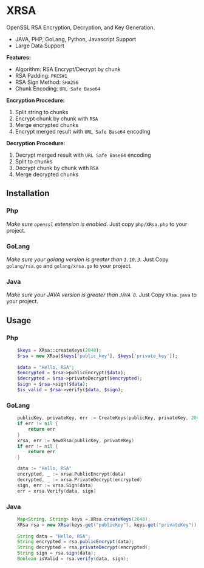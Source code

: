 # XRSA

OpenSSL RSA Encryption, Decryption, and Key Generation. 

- JAVA, PHP, GoLang, Python, Javascript Support
- Large Data Support

**Features:**

- Algorithm: RSA Encrypt/Decrypt by chunk
- RSA Padding: `PKCS#1`
- RSA Sign Method: `SHA256`
- Chunk Encoding: `URL Safe Base64`


**Encryption Procedure:**

1. Split string to chunks
2. Encrypt chunk by chunk with `RSA`
3. Merge encrypted chunks
4. Encrypt merged result with `URL Safe Base64` encoding

**Decryption Procedure:**

1. Decrypt merged result with `URL Safe Base64` encoding
2. Split to chunks
3. Decrypt chunk by chunk with `RSA`
4. Merge decrypted chunks

## Installation

### Php

*Make sure `openssl` extension is enabled*.
Just copy `php/XRsa.php` to your project. 


### GoLang

*Make sure your golang version is greater than `1.10.3`*.
Just Copy `golang/rsa.go` and `golang/xrsa.go` to your project.


### Java

*Make sure your JAVA version is greater than `JAVA 8`*.
Just Copy `XRsa.java` to your project.


## Usage

### Php

```php
    $keys = XRsa::createKeys(2048);
    $rsa = new XRsa($keys['public_key'], $keys['private_key']);
    
    $data = "Hello, RSA";
    $encrypted = $rsa->publicEncrypt($data);
    $decrypted = $rsa->privateDecrypt($encrypted);
    $sign = $rsa->sign($data);
    $is_valid = $rsa->verify($data, $sign);
```

### GoLang

```go
    publicKey, privateKey, err := CreateKeys(publicKey, privateKey, 2048)
    if err != nil {
        return err
    }
    xrsa, err := NewXRsa(publicKey, privateKey)
    if err != nil {
        return err
    }

    data := "Hello, RSA"
    encrypted, _ := xrsa.PublicEncrypt(data)
    decrypted, _ := xrsa.PrivateDecrypt(encrypted) 
    sign, err := xrsa.Sign(data)
    err = xrsa.Verify(data, sign)
```
    
### Java

```java
    Map<String, String> keys = XRsa.createKeys(2048);
    XRsa rsa = new XRsa(keys.get("publicKey"), keys.get("privateKey"));
    
    String data = "Hello, RSA";
    String encrypted = rsa.publicEncrypt(data);
    String decrypted = rsa.privateDecrypt(encrypted);
    String sign = rsa.sign(data);
    Boolean isValid = rsa.verify(data, sign);
```
